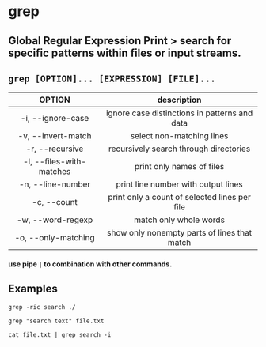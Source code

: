 # grep

**Global Regular Expression Print** > search for specific patterns within files or input streams.
---

` grep [OPTION]... [EXPRESSION] [FILE]... `
---

| **OPTION** | description |
|:---:|:---:|
| -i, --ignore-case | ignore case distinctions in patterns and data |
| -v, --invert-match | select non-matching lines |
| -r, --recursive | recursively search through directories |
| -l, --files-with-matches | print only names of files |
| -n, --line-number | print line number with output lines |
| -c, --count | print only a count of selected lines per file |
| -w, --word-regexp | match only whole words |
| -o, --only-matching | show only nonempty parts of lines that match |

#### use pipe ` | ` to combination with other commands.

## Examples
` grep -ric search ./ `

` grep "search text" file.txt `

` cat file.txt | grep search -i `